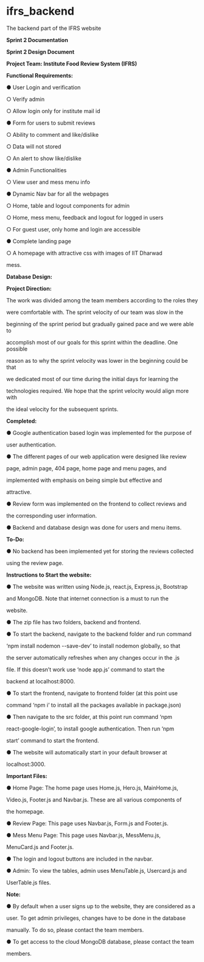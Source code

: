 # ifrs_backend
The backend part of the IFRS website


**Sprint 2 Documentation**

**Sprint 2 Design Document**

**Project Team: Institute Food Review System (IFRS)**


**Functional Requirements:**

● User Login and verification

○ Verify admin

○ Allow login only for institute mail id

● Form for users to submit reviews

○ Ability to comment and like/dislike

○ Data will not stored

○ An alert to show like/dislike

● Admin Functionalities

○ View user and mess menu info

● Dynamic Nav bar for all the webpages

○ Home, table and logout components for admin

○ Home, mess menu, feedback and logout for logged in users

○ For guest user, only home and login are accessible

● Complete landing page





○ A homepage with attractive css with images of IIT Dharwad

mess.

**Database Design:**

**Project Direction:**

The work was divided among the team members according to the roles they

were comfortable with. The sprint velocity of our team was slow in the

beginning of the sprint period but gradually gained pace and we were able to

accomplish most of our goals for this sprint within the deadline. One possible

reason as to why the sprint velocity was lower in the beginning could be that

we dedicated most of our time during the initial days for learning the

technologies required. We hope that the sprint velocity would align more with

the ideal velocity for the subsequent sprints.





**Completed:**

● Google authentication based login was implemented for the purpose of

user authentication.

● The different pages of our web application were designed like review

page, admin page, 404 page, home page and menu pages, and

implemented with emphasis on being simple but effective and

attractive.

● Review form was implemented on the frontend to collect reviews and

the corresponding user information.

● Backend and database design was done for users and menu items.

**To-Do:**

● No backend has been implemented yet for storing the reviews collected

using the review page.

**Instructions to Start the website:**

● The website was written using Node.js, react.js, Express.js, Bootstrap

and MongoDB. Note that internet connection is a must to run the

website.

● The zip file has two folders, backend and frontend.

● To start the backend, navigate to the backend folder and run command

‘npm install nodemon --save-dev’ to install nodemon globally, so that

the server automatically refreshes when any changes occur in the .js

file. If this doesn’t work use ‘node app.js’ command to start the

backend at localhost:8000.

● To start the frontend, navigate to frontend folder (at this point use

command ‘npm i’ to install all the packages available in package.json)

● Then navigate to the src folder, at this point run command ‘npm

react-google-login’, to install google authentication. Then run ‘npm

start’ command to start the frontend.

● The website will automatically start in your default browser at

localhost:3000.





**Important Files:**

● Home Page: The home page uses Home.js, Hero.js, MainHome.js,

Video.js, Footer.js and Navbar.js. These are all various components of

the homepage.

● Review Page: This page uses Navbar.js, Form.js and Footer.js.

● Mess Menu Page: This page uses Navbar.js, MessMenu.js,

MenuCard.js and Footer.js.

● The login and logout buttons are included in the navbar.

● Admin: To view the tables, admin uses MenuTable.js, Usercard.js and

UserTable.js files.

**Note:**

● By default when a user signs up to the website, they are considered as a

user. To get admin privileges, changes have to be done in the database

manually. To do so, please contact the team members.

● To get access to the cloud MongoDB database, please contact the team

members.

